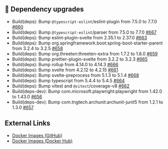 ## 🔨 Dependency upgrades

- Build(deps): Bump `@typescript-eslint`/eslint-plugin from 7.5.0 to 7.7.0 [#660](https://github.com/urlaubsverwaltung/zeiterfassung/pull/660)
- Build(deps): Bump `@typescript-eslint`/parser from 7.5.0 to 7.7.0 [#667](https://github.com/urlaubsverwaltung/zeiterfassung/pull/667)
- Build(deps): Bump eslint-plugin-svelte from 2.35.1 to 2.37.0 [#663](https://github.com/urlaubsverwaltung/zeiterfassung/pull/663)
- Build(deps): Bump org.springframework.boot:spring-boot-starter-parent from 3.2.4 to 3.2.5 [#658](https://github.com/urlaubsverwaltung/zeiterfassung/pull/658)
- Build(deps): Bump org.threeten:threeten-extra from 1.7.2 to 1.8.0 [#659](https://github.com/urlaubsverwaltung/zeiterfassung/pull/659)
- Build(deps): Bump prettier-plugin-svelte from 3.2.2 to 3.2.3 [#665](https://github.com/urlaubsverwaltung/zeiterfassung/pull/665)
- Build(deps): Bump rollup from 4.14.0 to 4.14.3 [#666](https://github.com/urlaubsverwaltung/zeiterfassung/pull/666)
- Build(deps): Bump svelte from 4.2.12 to 4.2.15 [#661](https://github.com/urlaubsverwaltung/zeiterfassung/pull/661)
- Build(deps): Bump svelte-preprocess from 5.1.3 to 5.1.4 [#668](https://github.com/urlaubsverwaltung/zeiterfassung/pull/668)
- Build(deps): Bump typescript from 5.4.4 to 5.4.5 [#664](https://github.com/urlaubsverwaltung/zeiterfassung/pull/664)
- Build(deps): Bump vitest and `@vitest`/coverage-v8 [#662](https://github.com/urlaubsverwaltung/zeiterfassung/pull/662)
- Build(deps-dev): Bump com.microsoft.playwright:playwright from 1.42.0 to 1.43.0 [#656](https://github.com/urlaubsverwaltung/zeiterfassung/pull/656)
- Build(deps-dev): Bump com.tngtech.archunit:archunit-junit5 from 1.2.1 to 1.3.0 [#657](https://github.com/urlaubsverwaltung/zeiterfassung/pull/657)
## External Links

- [Docker Images (GitHub)](https://github.com/urlaubsverwaltung/zeiterfassung/pkgs/container/zeiterfassung%2Fzeiterfassung)
- [Docker Images (Docker Hub)](https://hub.docker.com/r/urlaubsverwaltung/zeiterfassung)
